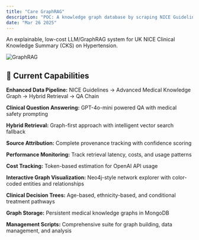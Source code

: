 ```yaml
---
title: "Care GraphRAG"
description: "POC: A knowledge graph database by scraping NICE Guidelines, enabling LLM enhanced explainable node/edge-based queries with traceable paths"
date: "Mar 26 2025"
---
```


An explainable, low-cost LLM/GraphRAG system for UK NICE Clinical Knowledge Summary (CKS) on Hypertension.

![GraphRAG](/GraphRAG.png)

## 🎯 Current Capabilities

**Enhanced Data Pipeline:**
NICE Guidelines → Advanced Medical Knowledge Graph → Hybrid Retrieval → QA Chain

**Clinical Question Answering:**
GPT-4o-mini powered QA with medical safety prompting

**Hybrid Retrieval:**
Graph-first approach with intelligent vector search fallback

**Source Attribution:**
Complete provenance tracking with confidence scoring

**Performance Monitoring:**
Track retrieval latency, costs, and usage patterns

**Cost Tracking:**
Token-based estimation for OpenAI API usage

**Interactive Graph Visualization:**
Neo4j-style network explorer with color-coded entities and relationships

**Clinical Decision Trees:**
Age-based, ethnicity-based, and conditional treatment pathways

**Graph Storage:**
Persistent medical knowledge graphs in MongoDB

**Management Scripts:**
Comprehensive suite for graph building, data management, and analysis
